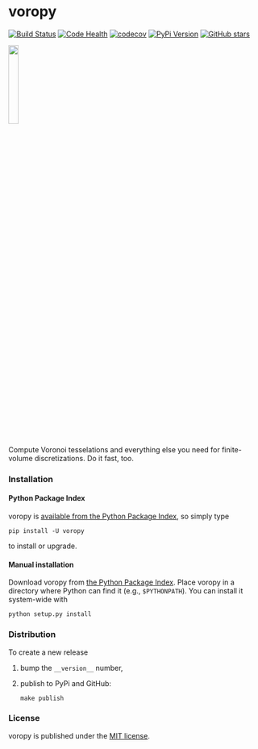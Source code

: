 # voropy

[![Build Status](https://travis-ci.org/nschloe/voropy.svg?branch=master)](https://travis-ci.org/nschloe/voropy)
[![Code Health](https://landscape.io/github/nschloe/voropy/master/landscape.png)](https://landscape.io/github/nschloe/voropy/master)
[![codecov](https://codecov.io/gh/nschloe/voropy/branch/master/graph/badge.svg)](https://codecov.io/gh/nschloe/voropy)
[![PyPi Version](https://img.shields.io/pypi/v/voropy.svg)](https://pypi.python.org/pypi/voropy)
[![GitHub stars](https://img.shields.io/github/stars/nschloe/voropy.svg?style=social&label=Star&maxAge=2592000)](https://github.com/nschloe/voropy)

<img src="https://nschloe.github.io/voropy/logo.png" width="20%">

Compute Voronoi tesselations and everything else you need for finite-volume
discretizations. Do it fast, too.

### Installation

#### Python Package Index

voropy is [available from the Python Package
Index](https://pypi.python.org/pypi/voropy/), so simply type
```
pip install -U voropy
```
to install or upgrade.

#### Manual installation

Download voropy from
[the Python Package Index](https://pypi.python.org/pypi/voropy/).
Place voropy in a directory where Python can find it (e.g.,
`$PYTHONPATH`).  You can install it system-wide with
```
python setup.py install
```

### Distribution

To create a new release

1. bump the `__version__` number,

2. publish to PyPi and GitHub:
    ```
    make publish
    ```

### License

voropy is published under the [MIT license](https://en.wikipedia.org/wiki/MIT_License).
